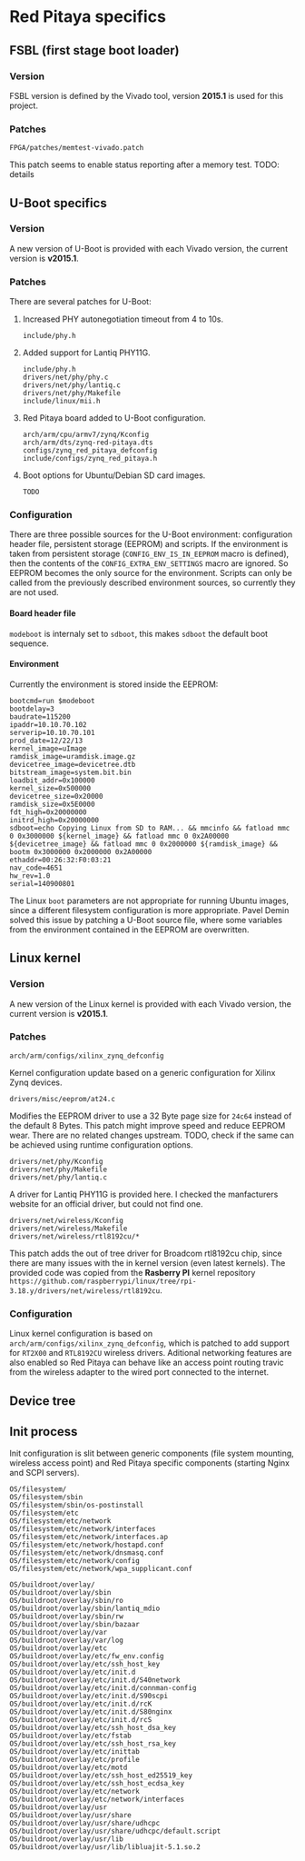 # Red Pitaya specifics

## FSBL (first stage boot loader)

### Version
FSBL version is defined by the Vivado tool, version **2015.1** is used for this project.

### Patches
```
FPGA/patches/memtest-vivado.patch
```
This patch seems to enable status reporting after a memory test. TODO: details

## U-Boot specifics

### Version
A new version of U-Boot is provided with each Vivado version, the current version is **v2015.1**.

### Patches
There are several patches for U-Boot:

1.  Increased PHY autonegotiation timeout from 4 to 10s.

    ```
    include/phy.h
    ```

2.  Added support for Lantiq PHY11G.

    ```
    include/phy.h
    drivers/net/phy/phy.c
    drivers/net/phy/lantiq.c
    drivers/net/phy/Makefile
    include/linux/mii.h
    ```

3.  Red Pitaya board added to U-Boot configuration.

    ```
    arch/arm/cpu/armv7/zynq/Kconfig
    arch/arm/dts/zynq-red-pitaya.dts
    configs/zynq_red_pitaya_defconfig
    include/configs/zynq_red_pitaya.h
    ```

4.  Boot options for Ubuntu/Debian SD card images.

    ```
    TODO
    ```

### Configuration
There are three possible sources for the U-Boot environment: configuration header file, persistent storage (EEPROM) and scripts. If the environment is taken from persistent storage (`CONFIG_ENV_IS_IN_EEPROM` macro is defined), then the contents of the `CONFIG_EXTRA_ENV_SETTINGS` macro are ignored. So EEPROM becomes the only source for the environment. Scripts can only be called from the previously described environment sources, so currently they are not used.

#### Board header file
`modeboot` is internaly set to `sdboot`, this makes `sdboot` the default boot sequence.

#### Environment
Currently the environment is stored inside the EEPROM:
```
bootcmd=run $modeboot
bootdelay=3
baudrate=115200
ipaddr=10.10.70.102
serverip=10.10.70.101
prod_date=12/22/13
kernel_image=uImage
ramdisk_image=uramdisk.image.gz
devicetree_image=devicetree.dtb
bitstream_image=system.bit.bin
loadbit_addr=0x100000
kernel_size=0x500000
devicetree_size=0x20000
ramdisk_size=0x5E0000
fdt_high=0x20000000
initrd_high=0x20000000
sdboot=echo Copying Linux from SD to RAM... && mmcinfo && fatload mmc 0 0x3000000 ${kernel_image} && fatload mmc 0 0x2A00000 ${devicetree_image} && fatload mmc 0 0x2000000 ${ramdisk_image} && bootm 0x3000000 0x2000000 0x2A00000
ethaddr=00:26:32:F0:03:21
nav_code=4651
hw_rev=1.0
serial=140900801
```
The Linux `boot` parameters are not appropriate for running Ubuntu images, since a different filesystem configuration is more appropriate. Pavel Demin solved this issue by patching a U-Boot source file, where some variables from the environment contained in the EEPROM are overwritten.

## Linux kernel

### Version
A new version of the Linux kernel is provided with each Vivado version, the current version is **v2015.1**.

### Patches
```
arch/arm/configs/xilinx_zynq_defconfig
```
Kernel configuration update based on a generic configuration for Xilinx Zynq devices.
```
drivers/misc/eeprom/at24.c
```
Modifies the EEPROM driver to use a 32 Byte page size for `24c64` instead of the default 8 Bytes. This patch might improve speed and reduce EEPROM wear. There are no related changes upstream. TODO, check if the same can be achieved using runtime configuration options.
```
drivers/net/phy/Kconfig
drivers/net/phy/Makefile
drivers/net/phy/lantiq.c
```
A driver for Lantiq PHY11G is provided here. I checked the manfacturers website for an official driver, but could not find one.
```
drivers/net/wireless/Kconfig
drivers/net/wireless/Makefile
drivers/net/wireless/rtl8192cu/*
```
This patch adds the out of tree driver for Broadcom rtl8192cu chip, since there are many issues with the in kernel version (even latest kernels). The provided code was copied from the **Rasberry PI** kernel repository `https://github.com/raspberrypi/linux/tree/rpi-3.18.y/drivers/net/wireless/rtl8192cu`.

### Configuration
Linux kernel configuration is based on `arch/arm/configs/xilinx_zynq_defconfig`, which is patched to add support for `RT2X00` and `RTL8192CU` wireless drivers. Aditional networking features are also enabled so Red Pitaya can behave like an access point routing travic from the wireless adapter to the wired port connected to the internet.

## Device tree


## Init process
Init configuration is slit between generic components (file system mounting, wireless access point) and Red Pitaya specific components (starting Nginx and SCPI servers).

```
OS/filesystem/
OS/filesystem/sbin
OS/filesystem/sbin/os-postinstall
OS/filesystem/etc
OS/filesystem/etc/network
OS/filesystem/etc/network/interfaces
OS/filesystem/etc/network/interfaces.ap
OS/filesystem/etc/network/hostapd.conf
OS/filesystem/etc/network/dnsmasq.conf
OS/filesystem/etc/network/config
OS/filesystem/etc/network/wpa_supplicant.conf
```

```
OS/buildroot/overlay/
OS/buildroot/overlay/sbin
OS/buildroot/overlay/sbin/ro
OS/buildroot/overlay/sbin/lantiq_mdio
OS/buildroot/overlay/sbin/rw
OS/buildroot/overlay/sbin/bazaar
OS/buildroot/overlay/var
OS/buildroot/overlay/var/log
OS/buildroot/overlay/etc
OS/buildroot/overlay/etc/fw_env.config
OS/buildroot/overlay/etc/ssh_host_key
OS/buildroot/overlay/etc/init.d
OS/buildroot/overlay/etc/init.d/S40network
OS/buildroot/overlay/etc/init.d/connman-config
OS/buildroot/overlay/etc/init.d/S90scpi
OS/buildroot/overlay/etc/init.d/rcK
OS/buildroot/overlay/etc/init.d/S80nginx
OS/buildroot/overlay/etc/init.d/rcS
OS/buildroot/overlay/etc/ssh_host_dsa_key
OS/buildroot/overlay/etc/fstab
OS/buildroot/overlay/etc/ssh_host_rsa_key
OS/buildroot/overlay/etc/inittab
OS/buildroot/overlay/etc/profile
OS/buildroot/overlay/etc/motd
OS/buildroot/overlay/etc/ssh_host_ed25519_key
OS/buildroot/overlay/etc/ssh_host_ecdsa_key
OS/buildroot/overlay/etc/network
OS/buildroot/overlay/etc/network/interfaces
OS/buildroot/overlay/usr
OS/buildroot/overlay/usr/share
OS/buildroot/overlay/usr/share/udhcpc
OS/buildroot/overlay/usr/share/udhcpc/default.script
OS/buildroot/overlay/usr/lib
OS/buildroot/overlay/usr/lib/libluajit-5.1.so.2
```
